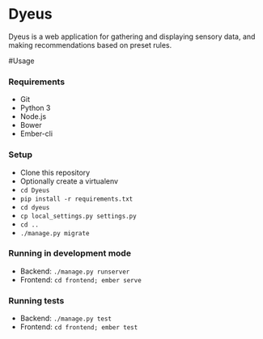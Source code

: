# Dyeus
Dyeus is a web application for gathering and displaying sensory data, and making recommendations based on preset rules.

#Usage
### Requirements
* Git
* Python 3
* Node.js
* Bower
* Ember-cli


### Setup
* Clone this repository
* Optionally create a virtualenv
* `cd Dyeus`
* `pip install -r requirements.txt`
* `cd dyeus`
* `cp local_settings.py settings.py`
* `cd ..`
* `./manage.py migrate`

### Running in development mode
* Backend: `./manage.py runserver`
* Frontend: `cd frontend; ember serve`

### Running tests
* Backend: `./manage.py test`
* Frontend: `cd frontend; ember test`
